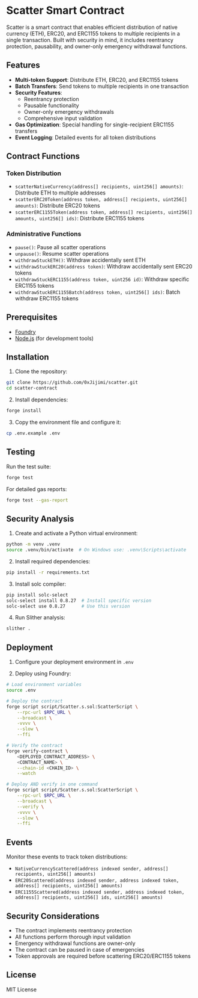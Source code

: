 # Scatter Smart Contract

Scatter is a smart contract that enables efficient distribution of native currency (ETH), ERC20, and ERC1155 tokens to multiple recipients in a single transaction. Built with security in mind, it includes reentrancy protection, pausability, and owner-only emergency withdrawal functions.

## Features

- **Multi-token Support**: Distribute ETH, ERC20, and ERC1155 tokens
- **Batch Transfers**: Send tokens to multiple recipients in one transaction
- **Security Features**:
  - Reentrancy protection
  - Pausable functionality
  - Owner-only emergency withdrawals
  - Comprehensive input validation
- **Gas Optimization**: Special handling for single-recipient ERC1155 transfers
- **Event Logging**: Detailed events for all token distributions

## Contract Functions

### Token Distribution

- `scatterNativeCurrency(address[] recipients, uint256[] amounts)`: Distribute ETH to multiple addresses
- `scatterERC20Token(address token, address[] recipients, uint256[] amounts)`: Distribute ERC20 tokens
- `scatterERC1155Token(address token, address[] recipients, uint256[] amounts, uint256[] ids)`: Distribute ERC1155 tokens

### Administrative Functions

- `pause()`: Pause all scatter operations
- `unpause()`: Resume scatter operations
- `withdrawStuckETH()`: Withdraw accidentally sent ETH
- `withdrawStuckERC20(address token)`: Withdraw accidentally sent ERC20 tokens
- `withdrawStuckERC1155(address token, uint256 id)`: Withdraw specific ERC1155 tokens
- `withdrawStuckERC1155Batch(address token, uint256[] ids)`: Batch withdraw ERC1155 tokens

## Prerequisites

- [Foundry](https://book.getfoundry.sh/getting-started/installation)
- [Node.js](https://nodejs.org/) (for development tools)

## Installation

1. Clone the repository:
```bash
git clone https://github.com/0xJijimi/scatter.git
cd scatter-contract
```

2. Install dependencies:
```bash
forge install
```

3. Copy the environment file and configure it:
```bash
cp .env.example .env
```

## Testing

Run the test suite:
```bash
forge test
```

For detailed gas reports:
```bash
forge test --gas-report
```

## Security Analysis

1. Create and activate a Python virtual environment:
```bash
python -m venv .venv
source .venv/bin/activate  # On Windows use: .venv\Scripts\activate
```

2. Install required dependencies:
```bash
pip install -r requirements.txt
```

3. Install solc compiler:
```bash
pip install solc-select
solc-select install 0.8.27  # Install specific version
solc-select use 0.8.27      # Use this version
```

4. Run Slither analysis:
```bash
slither .
```

## Deployment

1. Configure your deployment environment in `.env`

2. Deploy using Foundry:

```bash
# Load environment variables
source .env

# Deploy the contract
forge script script/Scatter.s.sol:ScatterScript \
    --rpc-url $RPC_URL \
    --broadcast \
    -vvvv \
    --slow \
    --ffi

# Verify the contract
forge verify-contract \
    <DEPLOYED_CONTRACT_ADDRESS> \
    <CONTRACT_NAME> \
    --chain-id <CHAIN_ID> \
    --watch

# Deploy AND verify in one command
forge script script/Scatter.s.sol:ScatterScript \
    --rpc-url $RPC_URL \
    --broadcast \
    --verify \
    -vvvv \
    --slow \
    --ffi
```

## Events

Monitor these events to track token distributions:

- `NativeCurrencyScattered(address indexed sender, address[] recipients, uint256[] amounts)`
- `ERC20Scattered(address indexed sender, address indexed token, address[] recipients, uint256[] amounts)`
- `ERC1155Scattered(address indexed sender, address indexed token, address[] recipients, uint256[] ids, uint256[] amounts)`

## Security Considerations

- The contract implements reentrancy protection
- All functions perform thorough input validation
- Emergency withdrawal functions are owner-only
- The contract can be paused in case of emergencies
- Token approvals are required before scattering ERC20/ERC1155 tokens

## License

MIT License
